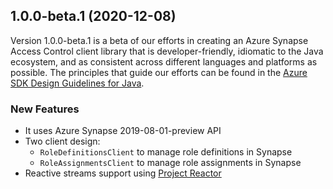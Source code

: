 ## 1.0.0-beta.1 (2020-12-08)

Version 1.0.0-beta.1 is a beta of our efforts in creating an Azure Synapse Access Control client library that is developer-friendly, idiomatic to
the Java ecosystem, and as consistent across different languages and platforms as possible. The principles that guide
our efforts can be found in the
[Azure SDK Design Guidelines for Java](https://azure.github.io/azure-sdk/java_introduction.html).

### New Features

- It uses Azure Synapse 2019-08-01-preview API
- Two client design:
    - `RoleDefinitionsClient` to manage role definitions in Synapse
    - `RoleAssignmentsClient` to manage role assignments in Synapse
- Reactive streams support using [Project Reactor](https://projectreactor.io/)
